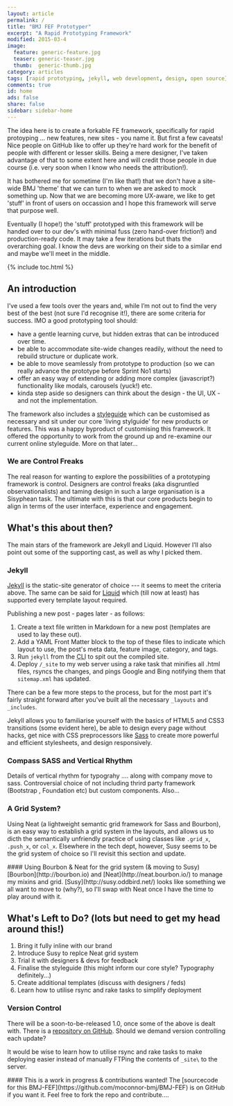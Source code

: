 ```yaml
---
layout: article
permalink: /
title: "BMJ FEF Prototyper"
excerpt: "A Rapid Prototyping Framework"
modified: 2015-03-4
image: 
  feature: generic-feature.jpg
  teaser: generic-teaser.jpg 
  thumb:  generic-thumb.jpg
category: articles
tags: [rapid prototyping, jekyll, web development, design, open source]
comments: true
id: home
ads: false
share: false
sidebar: sidebar-home
---
```


The idea here is to create a forkable FE framework, specifically for rapid protoyping ... new features, new sites - you name it. But first a few caveats! Nice people on GitHub like to offer up they're hard work for the benefit of people with different or lesser skills. Being a mere designer, I've taken advantage of that to some extent here and will credit those people in due course (i.e. very soon when I know who needs the attribution!).

It has bothered me for sometime (I'm like that!) that we don't have a site-wide BMJ 'theme' that we can turn to when we are asked to mock something up. Now that we are becoming more UX-aware, we like to get 'stuff' in front of users on occassion and I hope this framework will serve that purpose well.

Eventually (I hope!) the 'stuff' prototyped with this framework will be handed over to our dev's with minimal fuss (zero hand-over friction!) and production-ready code. It may take a few iterations but thats the overarching goal. I know the devs are working on their side to a similar end and maybe we'll meet in the middle.

{% include toc.html %}

## An introduction

I’ve used a few tools over the years and, while I’m not out to find the very best of the best (not sure I'd recognise it!), there are some criteria for success. IMO a good prototyping tool should:

*  have a gentle learning curve, but hidden extras that can be introduced over time.
*  be able to accommodate site-wide changes readily, without the need to rebuild structure or duplicate work.
*  be able to move seamlessly from prototype to production (so we can really advance the prototype before Sprint No1 starts)
*  offer an easy way of extending or adding more complex (javascript?) functionality like modals, carousels (yuck!) etc.
*  kinda step aside so designers can think about the design - the UI, UX - and not the implementation.

The framework also includes a [styleguide](http://localhost:4000/style-guide/) which can be customised as necessary and sit under our core 'living stylguide' for new products or features. This was a happy byproduct of customising this framework. It offered the opportunity to work from the ground up and re-examine our current online styleguide. More on that later... 

### We are Control Freaks

The real reason for wanting to explore the possibilities of a prototyping framework is control. Designers are control freaks (aka disgruntled observationalists) and taming design in such a large organisation is a Sisyphean task. The ultimate with this is that our core products begin to align in terms of the user interface, experience and engagement.

## What's this about then?

The main stars of the framework are Jekyll and Liquid. However I’ll also point out some of the supporting cast, as well as why I picked them.

### Jekyll

[Jekyll](http://jekyllrb.com/) is the static-site generator of choice --- it seems to meet the criteria above. The same can be said for [Liquid](http://liquidmarkup.org/) which (till now at least) has supported every template layout required.

Publishing a new post - pages later - as follows:

1.	Create a text file written in Markdown for a new post (templates are used to lay these out).
2.	Add a <abbr>YAML</abbr> Front Matter block to the top of these files to indicate which layout to use, the post's meta data, feature image, category, and tags.
3.	Run `jekyll` from the <abbr title="Command line">CLI</abbr> to spit out the compiled site.
4.	Deploy `/_site` to my web server using a rake task that minifies all .html files, rsyncs the changes, and pings Google and Bing notifying them that `sitemap.xml` has updated.

There can be a few more steps to the process, but for the most part it's fairly straight forward after you've built all the necessary `_layouts` and `_includes`. 

Jekyll allows you to familiarise yourself with the basics of HTML5 and CSS3 transitions (some evident here), be able to design every page without hacks, get nice with CSS preprocessors like [Sass](http://sass-lang.com/) to create more powerful and efficient stylesheets, and design responsively.

### Compass SASS and Vertical Rhythm

Details of vertical rhythm for typograhy .... along with company move to sass. Controversial choice of not including thrird party framework (Bootstrap , Foundation etc) but custom components. Also...

### A Grid System?

Using Neat (a lightweight semantic grid framework for Sass and Bourbon), is an easy way to establish a grid system in the layouts, and allows us to dicth the semantically unfriendly practice of using classes like `.grid_x`, `.push_x`, or `col_x`. Elsewhere in the tech dept, however, Susy seems to be the grid system of choice so I'll revisit this section and update.

<div class="notice-warning" markdown="1">
#### Using Bourbon & Neat for the grid system (& moving to Susy)
[Bourbon](http://bourbon.io) and [Neat](http://neat.bourbon.io/) to manage my mixins and grid. [Susy](http://susy.oddbird.net/) looks like something we all want to move to (why?), so I'll swap with Neat once I have the time to play around with it.
</div>

## What's Left to Do? (lots but need to get my head around this!)

1.	Bring it fully inline with our brand
2.	Introduce Susy to replce Neat grid system
3.	Trial it with designers & devs for feedback
4.	Finalise the styleguide (this might inform our core style? Typography definitely...)
5.	Create additional templates (discuss with designers / feds)
5.	Learn how to utilise rsync and rake tasks to simplify deployment


### Version Control

There will be a soon-to-be-released 1.0, once some of the above is dealt with. There is a [repository on GitHub](https://github.com/moconnor-bmj/BMJ-FEF). Should we demand version controlling each update? 

It would be wise to learn how to utilise rsync and rake tasks to make deploying easier instead of manually FTPing the contents of `_site\` to the server.

<div class="notice-info" markdown="1">
#### This is a work in progress & contributions wanted!
The [sourcecode for this BMJ-FEF](https://github.com/moconnor-bmj/BMJ-FEF) is on GitHub if you want it. Feel free to fork the repo and contribute....
</div>